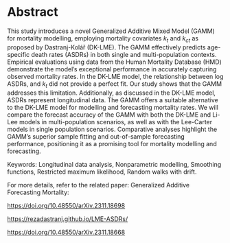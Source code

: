 # Abstract

This study introduces a novel Generalized Additive Mixed Model (GAMM) for mortality modelling, employing mortality covariates $k_t$ and $k_{ct}$ as proposed by Dastranj-Kolář (DK-LME). The GAMM effectively predicts age-specific death rates (ASDRs) in both single and multi-population contexts. Empirical evaluations using data from the Human Mortality Database (HMD) demonstrate the model’s exceptional performance in accurately capturing observed mortality rates. In the DK-LME model, the relationship between log ASDRs, and $k_t$ did not provide a perfect fit. Our study shows that the GAMM addresses this limitation. Additionally, as discussed in the DK-LME model, ASDRs represent longitudinal data. The GAMM offers a suitable alternative to the DK-LME model for modelling and forecasting mortality rates. We will compare the forecast accuracy of the GAMM with both the DK-LME and Li-Lee models in multi-population scenarios, as well as with the Lee-Carter models in single population scenarios. Comparative analyses highlight the GAMM’s superior sample fitting and out-of-sample forecasting performance, positioning it as a promising tool for mortality modelling and forecasting.

Keywords: Longitudinal data analysis, Nonparametric modelling, Smoothing functions, Restricted maximum likelihood, Random walks with drift.

For more details, refer to the related paper: Generalized Additive Forecasting Mortality:

https://doi.org/10.48550/arXiv.2311.18698

https://rezadastranj.github.io/LME-ASDRs/

https://doi.org/10.48550/arXiv.2311.18668
